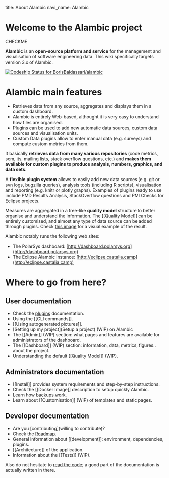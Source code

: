 title: About Alambic
navi_name: Alambic

# Welcome to the Alambic project

CHECKME

**Alambic** is an **open-source platform and service** for the management and visualisation of software engineering data. This wiki specifically targets version 3.x of Alambic.

[ ![Codeship Status for BorisBaldassari/alambic](https://app.codeship.com/projects/8f5ae970-a10d-0134-6d00-664a346b6816/status?branch=master)](https://app.codeship.com/projects/189806)

# Alambic main features

* Retrieves data from any source, aggregates and displays them in a custom dashboard.
* Alambic is entirely Web-based, althought it is very easy to understand how files are organised.
* Plugins can be used to add new automatic data sources, custom data sources and visualisation units.
* Custom Data plugins allow to enter manual data (e.g. surveys) and compute custom metrics from them.

It basically **retrieves data from many various repositories** (code metrics, scm, its, mailing lists, stack overflow questions, etc.) and **makes them available for custom plugins to produce analysis, numbers, graphics, and data sets**.

A **flexible plugin system** allows to easily add new data sources (e.g. git or svn logs, bugzilla queries), analysis tools (including R scripts), visualisation and reporting (e.g. knitr or plotly graphs). Examples of plugins ready to use include PMD Results Analysis, StackOverflow questions and PMI Checks for Eclipse projects.

Measures are aggregated in a tree-like **quality model** structure to better organise and understand the information. The [[Quality Model]] can be entirely customised, and almost any type of data source can be added through plugins. Check [this image](images/alambic_project_qm.png) for a visual example of the result.

Alambic notably runs the following web sites:

* The PolarSys dashboard: [http://dashboard.polarsys.org](http://dashboard.polarsys.org)
* The Eclipse Alambic instance: [http://eclipse.castalia.camp](http://eclipse.castalia.camp)

# Where to go from here?

## User documentation

* Check the [plugins](Plugins/3.x/Plugins) documentation.
* Using the [[CLI commands]].
* [[Using autogenerated pictures]].
* [Setting up my project](Setup a project) (WIP) on Alambic
* The [[Admin]] (WIP) section: what pages and features are available for administrators of the dashboard.
* The [[Dashboard]] (WIP) section: information, data, metrics, figures.. about the project.
* Understanding the default [[Quality Model]] (WIP).

## Administrators documentation

* [[Install]] provides system requirements and step-by-step instructions.
* Check the [[Docker Image]] description to setup quickly Alambic.
* Learn how [backups work](Backups).
* Learn about [[Customisation]] (WIP) of templates and static pages.

## Developer documentation

* Are you [contributing](willing to contribute)?
* Check the [Roadmap](Roadmap/Roadmap).
* General information about [[development]]: environment, dependencies, plugins.
* [[Architecture]] of the application.
* Information about the [[Tests]] (WIP).

Also do not hesitate to [read the code](https://bitbucket.org/BorisBaldassari/alambic/src); a good part of the documentation is actually written in there.
